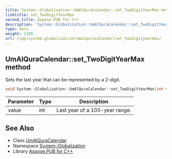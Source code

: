 ```yaml
---
title: System::Globalization::UmAlQuraCalendar::set_TwoDigitYearMax method
linktitle: set_TwoDigitYearMax
second_title: Aspose.PUB for C++
description: 'System::Globalization::UmAlQuraCalendar::set_TwoDigitYearMax method. Sets the last year that can be represented by a 2-digit in C++.'
type: docs
weight: 1100
url: /cpp/system.globalization/umalquracalendar/set_twodigityearmax/
---
```

## UmAlQuraCalendar::set_TwoDigitYearMax method


Sets the last year that can be represented by a 2-digit.

```cpp
void System::Globalization::UmAlQuraCalendar::set_TwoDigitYearMax(int value) override
```


| Parameter | Type | Description |
| --- | --- | --- |
| value | int | Last year of a 100-year range. |

## See Also

* Class [UmAlQuraCalendar](../)
* Namespace [System::Globalization](../../)
* Library [Aspose.PUB for C++](../../../)
